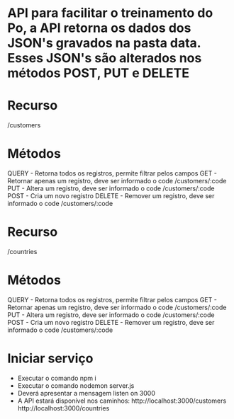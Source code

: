 # API para facilitar o treinamento do Po, a API retorna os dados dos JSON's gravados na pasta data. Esses JSON's são alterados nos métodos POST, PUT e DELETE

# Recurso
/customers

# Métodos 
QUERY  - Retorna todos os registros, permite filtrar pelos campos
GET    - Retornar apenas um registro, deve ser informado o code /customers/:code
PUT    - Altera um registro, deve ser informado o code /customers/:code
POST   - Cria um novo registro
DELETE - Remover um registro, deve ser informado o code /customers/:code

# Recurso
/countries

# Métodos 
QUERY  - Retorna todos os registros, permite filtrar pelos campos
GET    - Retornar apenas um registro, deve ser informado o code /customers/:code
PUT    - Altera um registro, deve ser informado o code /customers/:code
POST   - Cria um novo registro
DELETE - Remover um registro, deve ser informado o code /customers/:code

# Iniciar serviço

- Executar o comando npm i
- Executar o comando nodemon server.js
- Deverá apresentar a mensagem listen on 3000
- A API estará disponível nos caminhos:
http://localhost:3000/customers
http://localhost:3000/countries
